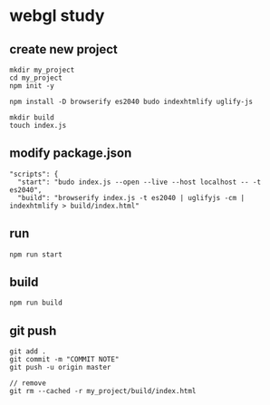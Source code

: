 # webgl study

## create new project
```
mkdir my_project
cd my_project
npm init -y

npm install -D browserify es2040 budo indexhtmlify uglify-js

mkdir build
touch index.js
```

## modify package.json
```
"scripts": {
  "start": "budo index.js --open --live --host localhost -- -t es2040",
  "build": "browserify index.js -t es2040 | uglifyjs -cm | indexhtmlify > build/index.html"
```

## run
```
npm run start
```

## build
```
npm run build
```

## git push
```
git add .
git commit -m "COMMIT NOTE"
git push -u origin master

// remove
git rm --cached -r my_project/build/index.html

```
